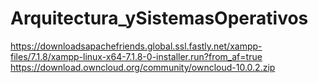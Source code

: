 # Arquitectura_ySistemasOperativos
https://downloadsapachefriends.global.ssl.fastly.net/xampp-files/7.1.8/xampp-linux-x64-7.1.8-0-installer.run?from_af=true
https://download.owncloud.org/community/owncloud-10.0.2.zip
